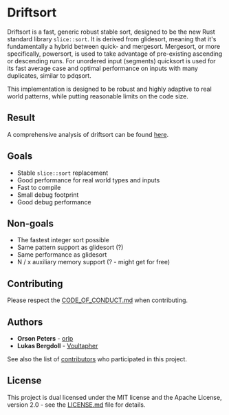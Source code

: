 # Driftsort

Driftsort is a fast, generic robust stable sort, designed to be the new Rust
standard library `slice::sort`. It is derived from glidesort, meaning that it's
fundamentally a hybrid between quick- and mergesort. Mergesort, or more
specifically, powersort, is used to take advantage of pre-existing ascending or
descending runs. For unordered input (segments) quicksort is used for its fast
average case and optimal performance on inputs with many duplicates, similar to
pdqsort.

This implementation is designed to be robust and highly adaptive to real world
patterns, while putting reasonable limits on the code size.

## Result

A comprehensive analysis of driftsort can be found [here](https://github.com/Voultapher/sort-research-rs/blob/main/writeup/driftsort_introduction/text.md).

## Goals

- Stable `slice::sort` replacement
- Good performance for real world types and inputs
- Fast to compile
- Small debug footprint
- Good debug performance

## Non-goals

- The fastest integer sort possible
- Same pattern support as glidesort (?)
- Same performance as glidesort
- N / x auxiliary memory support (? - might get for free)

## Contributing

Please respect the [CODE_OF_CONDUCT.md](CODE_OF_CONDUCT.md) when contributing.

## Authors

* **Orson Peters** - [orlp](https://github.com/orlp)
* **Lukas Bergdoll** - [Voultapher](https://github.com/Voultapher)

See also the list of [contributors](https://github.com/Voultapher/driftsort/contributors)
who participated in this project.

## License

This project is dual licensed under the MIT license and the Apache License,
version 2.0 - see the [LICENSE.md](LICENSE.md) file for details.
